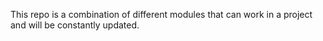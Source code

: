 This repo is a combination of different modules that can work in a project and will be constantly updated.
